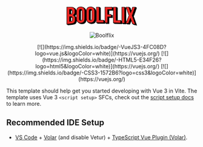 <!---
LOGO
-->

<p align="center">
  <img src="https://github.com/mattiamoneta/vite-boolflix/blob/master/public/logo.png" alt="Boolflix" height="50px"/>
</p>

<!---
THUMBNAIL GIF
-->

<p align="center">
  <img src="https://github.com/mattiamoneta/vite-boolflix/blob/master/thumbnail.gif" alt="Boolflix"/>
</p>

<!---
SHIELDS.IO
-->
<p align="center">
  [![](https://img.shields.io/badge/-VueJS3-4FC08D?logo=vue.js&logoColor=white)](https://vuejs.org/)
  [![](https://img.shields.io/badge/-HTML5-E34F26?logo=html5&logoColor=white)](https://vuejs.org/)
  [![](https://img.shields.io/badge/-CSS3-1572B6?logo=css3&logoColor=white)](https://vuejs.org/)
</p>

This template should help get you started developing with Vue 3 in Vite. The template uses Vue 3 `<script setup>` SFCs, check out the [script setup docs](https://v3.vuejs.org/api/sfc-script-setup.html#sfc-script-setup) to learn more.

## Recommended IDE Setup

- [VS Code](https://code.visualstudio.com/) + [Volar](https://marketplace.visualstudio.com/items?itemName=Vue.volar) (and disable Vetur) + [TypeScript Vue Plugin (Volar)](https://marketplace.visualstudio.com/items?itemName=Vue.vscode-typescript-vue-plugin).
